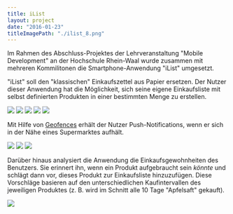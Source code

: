 ```yaml
---
title: iList
layout: project
date: "2016-01-23"
titleImagePath: "./ilist_8.png"
---
```

Im Rahmen des Abschluss-Projektes der Lehrveranstaltung "Mobile Development" an der Hochschule Rhein-Waal wurde zusammen mit mehreren Kommilitonen die Smartphone-Anwendung "iList" umgesetzt.

"iList" soll den "klassischen" Einkaufszettel aus Papier ersetzen. Der Nutzer dieser Anwendung hat die Möglichkeit, sich seine eigene Einkaufsliste mit selbst definierten Produkten in einer bestimmten Menge zu erstellen.

<image-gallery>
    <img src="./ilist_8.png"/>
    <img src="./ilist_1.png"/>
    <img src="./ilist_7.png"/>
    <img src="./ilist_2.png"/>
    <img src="./ilist_3.png"/>
</image-gallery>

Mit Hilfe von <a href="https://developer.android.com/training/location/geofencing.html" target="_blank">Geofences</a> erhält der Nutzer Push-Notifications, wenn er sich in der Nähe eines Supermarktes aufhält.

<image-gallery>
    <img src="./ilist_6.png"/>
    <img src="./ilist_5.png"/>
    <img src="./ilist_9.png"/>
</image-gallery>

Darüber hinaus analysiert die Anwendung die Einkaufsgewohnheiten des Benutzers. Sie erinnert ihn, wenn ein Produkt aufgebraucht sein _könnte_ und schlägt dann vor, dieses Produkt zur Einkaufsliste hinzuzufügen. Diese Vorschläge basieren auf den unterschiedlichen Kaufintervallen des jeweiligen Produktes (z. B. wird im Schnitt alle 10 Tage "Apfelsaft" gekauft).

<image-with-lightbox>
    <img src="./ilist_4.png"/>
</image-with-lightbox>